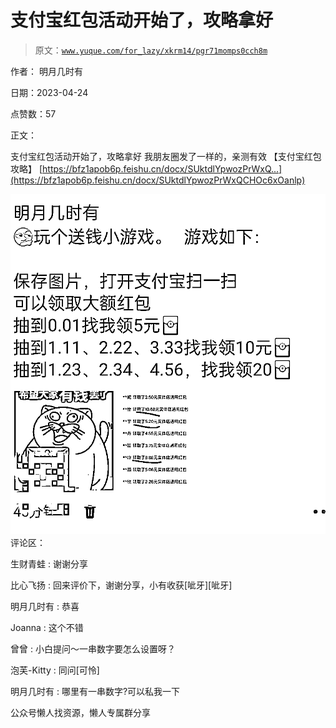 # 支付宝红包活动开始了，攻略拿好

> 原文：[`www.yuque.com/for_lazy/xkrm14/pgr71momps0cch8m`](https://www.yuque.com/for_lazy/xkrm14/pgr71momps0cch8m)



作者： 明月几时有



日期：2023-04-24



点赞数：57

<ne-hole id="u2f934463" data-lake-id="u2f934463">

正文：



支付宝红包活动开始了，攻略拿好 我朋友圈发了一样的，亲测有效 【支付宝红包攻略】 [https://bfz1apob6p.feishu.cn/docx/SUktdlYpwozPrWxQ...](https://bfz1apob6p.feishu.cn/docx/SUktdlYpwozPrWxQCHOc6xOanlp)



![](img/653a0ccab9c0750232174d42664403c4.png)  <ne-hole id="u7ed29c82" data-lake-id="u7ed29c82"><ne-p id="u333494ca" data-lake-id="u333494ca">评论区：



生财青蛙 : 谢谢分享



比心飞扬 : 回来评价下，谢谢分享，小有收获[呲牙][呲牙]



明月几时有 : 恭喜



Joanna : 这个不错



曾曾 : 小白提问～一串数字要怎么设置呀？



泡芙-Kitty : 同问[可怜]



明月几时有 : 哪里有一串数字?可以私我一下

<ne-hole id="ud5de4ca7" data-lake-id="ud5de4ca7">

公众号懒人找资源，懒人专属群分享

</ne-hole></ne-hole></ne-p></ne-hole>